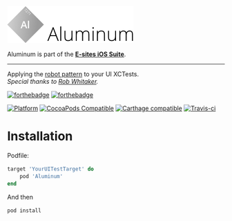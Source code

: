 ![Aluminum](Assets/Logo.png)

Aluminum is part of the **[E-sites iOS Suite](https://github.com/e-sites/iOS-Suite)**.

---

Applying the [robot pattern](https://medium.com/capital-one-tech/robot-pattern-testing-for-xcuitest-4c2f0c40b4ad) to your UI XCTests.   
*Special thanks to [Rob Whitaker](https://medium.com/@r.whitaker?source=post_header_lockup).*

[![forthebadge](http://forthebadge.com/images/badges/made-with-swift.svg)](http://forthebadge.com) [![forthebadge](http://forthebadge.com/images/badges/built-with-swag.svg)](http://forthebadge.com)

[![Platform](https://img.shields.io/cocoapods/p/Aluminum.svg?style=flat)](http://cocoadocs.org/docsets/Aluminum)
[![CocoaPods Compatible](https://img.shields.io/cocoapods/v/Aluminum.svg)](https://cocoapods.org/pods/Aluminum)
[![Carthage compatible](https://img.shields.io/badge/Carthage-compatible-4BC51D.svg?style=flat)](https://github.com/Carthage/Carthage)
[![Travis-ci](https://travis-ci.com/e-sites/Aluminium.svg?branch=master)](https://travis-ci.com/e-sites/Aluminum)


# Installation

Podfile:

```ruby
target 'YourUITestTarget' do
    pod 'Aluminum'
end
```

And then

```
pod install
```